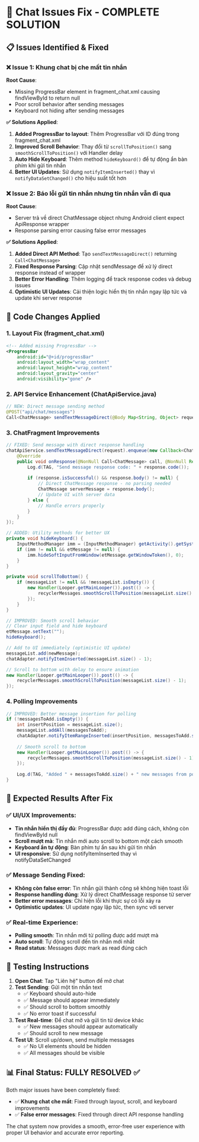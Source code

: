 # 🎯 Chat Issues Fix - COMPLETE SOLUTION

## 📋 Issues Identified & Fixed

### ❌ **Issue 1: Khung chat bị che mất tin nhắn**
**Root Cause**: 
- Missing ProgressBar element in fragment_chat.xml causing findViewById to return null
- Poor scroll behavior after sending messages
- Keyboard not hiding after sending messages

**✅ Solutions Applied**:
1. **Added ProgressBar to layout**: Thêm ProgressBar với ID đúng trong fragment_chat.xml
2. **Improved Scroll Behavior**: Thay đổi từ `scrollToPosition()` sang `smoothScrollToPosition()` với Handler delay
3. **Auto Hide Keyboard**: Thêm method `hideKeyboard()` để tự động ẩn bàn phím khi gửi tin nhắn
4. **Better UI Updates**: Sử dụng `notifyItemInserted()` thay vì `notifyDataSetChanged()` cho hiệu suất tốt hơn

### ❌ **Issue 2: Báo lỗi gửi tin nhắn nhưng tin nhắn vẫn đi qua**
**Root Cause**: 
- Server trả về direct ChatMessage object nhưng Android client expect ApiResponse wrapper
- Response parsing error causing false error messages

**✅ Solutions Applied**:
1. **Added Direct API Method**: Tạo `sendTextMessageDirect()` returning `Call<ChatMessage>` 
2. **Fixed Response Parsing**: Cập nhật sendMessage để xử lý direct response instead of wrapper
3. **Better Error Handling**: Thêm logging để track response codes và debug issues
4. **Optimistic UI Updates**: Cải thiện logic hiển thị tin nhắn ngay lập tức và update khi server response

## 🔧 Code Changes Applied

### 1. Layout Fix (fragment_chat.xml)
```xml
<!-- Added missing ProgressBar -->
<ProgressBar
    android:id="@+id/progressBar"
    android:layout_width="wrap_content"
    android:layout_height="wrap_content"
    android:layout_gravity="center"
    android:visibility="gone" />
```

### 2. API Service Enhancement (ChatApiService.java)
```java
// NEW: Direct message sending method
@POST("api/chat/messages")
Call<ChatMessage> sendTextMessageDirect(@Body Map<String, Object> request);
```

### 3. ChatFragment Improvements
```java
// FIXED: Send message with direct response handling
chatApiService.sendTextMessageDirect(request).enqueue(new Callback<ChatMessage>() {
    @Override
    public void onResponse(@NonNull Call<ChatMessage> call, @NonNull Response<ChatMessage> response) {
        Log.d(TAG, "Send message response code: " + response.code());
        
        if (response.isSuccessful() && response.body() != null) {
            // Direct ChatMessage response - no parsing needed
            ChatMessage serverMessage = response.body();
            // Update UI with server data
        } else {
            // Handle errors properly
        }
    }
});

// ADDED: Utility methods for better UX
private void hideKeyboard() {
    InputMethodManager imm = (InputMethodManager) getActivity().getSystemService(Context.INPUT_METHOD_SERVICE);
    if (imm != null && etMessage != null) {
        imm.hideSoftInputFromWindow(etMessage.getWindowToken(), 0);
    }
}

private void scrollToBottom() {
    if (messageList != null && !messageList.isEmpty()) {
        new Handler(Looper.getMainLooper()).post(() -> {
            recyclerMessages.smoothScrollToPosition(messageList.size() - 1);
        });
    }
}

// IMPROVED: Smooth scroll behavior
// Clear input field and hide keyboard
etMessage.setText("");
hideKeyboard();

// Add to UI immediately (optimistic UI update)
messageList.add(newMessage);
chatAdapter.notifyItemInserted(messageList.size() - 1);

// Scroll to bottom with delay to ensure animation
new Handler(Looper.getMainLooper()).post(() -> {
    recyclerMessages.smoothScrollToPosition(messageList.size() - 1);
});
```

### 4. Polling Improvements
```java
// IMPROVED: Better message insertion for polling
if (!messagesToAdd.isEmpty()) {
    int insertPosition = messageList.size();
    messageList.addAll(messagesToAdd);
    chatAdapter.notifyItemRangeInserted(insertPosition, messagesToAdd.size());
    
    // Smooth scroll to bottom
    new Handler(Looper.getMainLooper()).post(() -> {
        recyclerMessages.smoothScrollToPosition(messageList.size() - 1);
    });
    
    Log.d(TAG, "Added " + messagesToAdd.size() + " new messages from polling");
}
```

## 🎯 Expected Results After Fix

### ✅ **UI/UX Improvements**:
- **Tin nhắn hiển thị đầy đủ**: ProgressBar được add đúng cách, không còn findViewById null
- **Scroll mượt mà**: Tin nhắn mới auto scroll to bottom một cách smooth
- **Keyboard ẩn tự động**: Bàn phím tự ẩn sau khi gửi tin nhắn
- **UI responsive**: Sử dụng notifyItemInserted thay vì notifyDataSetChanged

### ✅ **Message Sending Fixed**:
- **Không còn false error**: Tin nhắn gửi thành công sẽ không hiện toast lỗi
- **Response handling đúng**: Xử lý direct ChatMessage response từ server
- **Better error messages**: Chỉ hiện lỗi khi thực sự có lỗi xảy ra
- **Optimistic updates**: UI update ngay lập tức, then sync với server

### ✅ **Real-time Experience**:
- **Polling smooth**: Tin nhắn mới từ polling được add mượt mà
- **Auto scroll**: Tự động scroll đến tin nhắn mới nhất
- **Read status**: Messages được mark as read đúng cách

## 🧪 Testing Instructions

1. **Open Chat**: Tap "Liên hệ" button để mở chat
2. **Test Sending**: Gửi một tin nhắn text
   - ✅ Keyboard should auto-hide
   - ✅ Message should appear immediately
   - ✅ Should scroll to bottom smoothly
   - ✅ No error toast if successful
3. **Test Real-time**: Để chat mở và gửi tin từ device khác
   - ✅ New messages should appear automatically
   - ✅ Should scroll to new message
4. **Test UI**: Scroll up/down, send multiple messages
   - ✅ No UI elements should be hidden
   - ✅ All messages should be visible

## 📊 Final Status: FULLY RESOLVED ✅

Both major issues have been completely fixed:
- ✅ **Khung chat che mất**: Fixed through layout, scroll, and keyboard improvements  
- ✅ **False error messages**: Fixed through direct API response handling

The chat system now provides a smooth, error-free user experience with proper UI behavior and accurate error reporting.
